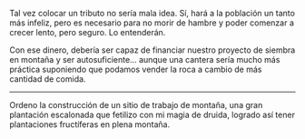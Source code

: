 Tal vez colocar un tributo no sería mala idea. Sí, hará a la población un tanto más infeliz, pero es necesario para no morir de hambre y poder comenzar a crecer lento, pero seguro. Lo entenderán.

Con ese dinero, debería ser capaz de financiar nuestro proyecto de siembra en montaña y ser autosuficiente… aunque una cantera sería mucho más práctica suponiendo que podamos vender la roca a cambio de más cantidad de comida.

---

Ordeno la construcción de un sitio de trabajo de montaña, una gran plantación escalonada que fetilizo con mi magia de druida, logrado así tener plantaciones fructíferas en plena montaña.